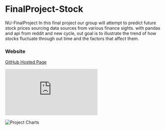 # FinalProject-Stock
 NU-FinalProject 
In this final project our group will attempt to predict future stock prices sourcing data sources from various finance sights. with  pandas and api from reddit and new cycle, out goal is to illustrate the trend of how stocks fluctuate through out time and the factors that affect them.  
### Website
[GitHub Hosted Page](https://ccc-gh.github.io/FinalProject-Stock/)

![Project Charts](https://github.com/CCC-GH/FinalProject-Stock/tree/main/README_Images/NU-FinalProject_Stocks.pdf)

![Project Charts](https://github.com/CCC-GH/FinalProject-Stock/tree/main/README_Images/NU-FinalProject_Stocks.gif)
